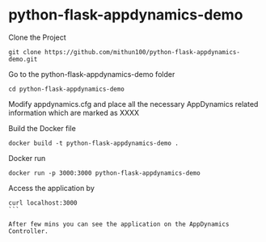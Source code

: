 # python-flask-appdynamics-demo

Clone the Project

```
git clone https://github.com/mithun100/python-flask-appdynamics-demo.git
```

Go to the python-flask-appdynamics-demo folder

```
cd python-flask-appdynamics-demo
```

Modify appdynamics.cfg and place all the necessary AppDynamics related information which are marked as XXXX 


Build the Docker file

```
docker build -t python-flask-appdynamics-demo .

```

Docker run

```
docker run -p 3000:3000 python-flask-appdynamics-demo 

```

Access the application by 

````
curl localhost:3000
```

After few mins you can see the application on the AppDynamics Controller.
